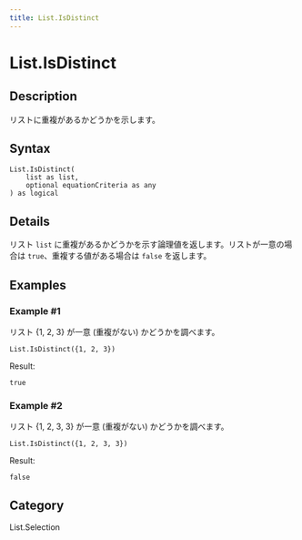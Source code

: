 ```yaml
---
title: List.IsDistinct
---
```


# List.IsDistinct


## Description

リストに重複があるかどうかを示します。


## Syntax

```powerquery
List.IsDistinct(
    list as list,
    optional equationCriteria as any
) as logical
```


## Details

リスト <code>list</code> に重複があるかどうかを示す論理値を返します。リストが一意の場合は <code>true</code>、重複する値がある場合は <code>false</code> を返します。


## Examples

### Example #1 
リスト \{1, 2, 3} が一意 (重複がない) かどうかを調べます。
```powerquery
List.IsDistinct({1, 2, 3})
```

Result: 
```powerquery
true
```


### Example #2 
リスト \{1, 2, 3, 3} が一意 (重複がない) かどうかを調べます。
```powerquery
List.IsDistinct({1, 2, 3, 3})
```

Result: 
```powerquery
false
```




## Category
List.Selection
